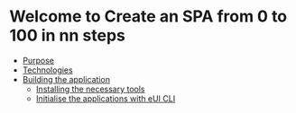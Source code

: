 Welcome to Create an SPA from 0 to 100 in nn steps
===================================================

- [Purpose](purpose.md)
- [Technologies](technologies.md)
- [Building the application](building.md)
  - [Installing the necessary tools](necessary-tools.md)
  - [Initialise the applications with eUI CLI](initalise-app.md)